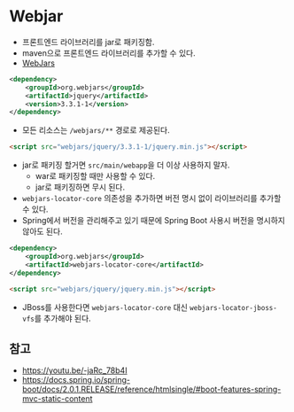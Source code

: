 # Webjar

- 프론트엔드 라이브러리를 jar로 패키징함.
- maven으로 프론트엔드 라이브러리를 추가할 수 있다.
- [WebJars](http://www.webjars.org/)
```xml
<dependency>
    <groupId>org.webjars</groupId>
    <artifactId>jquery</artifactId>
    <version>3.3.1-1</version>
</dependency>
```
- 모든 리소스는 ```/webjars/**``` 경로로 제공된다.
```html
<script src="webjars/jquery/3.3.1-1/jquery.min.js"></script>
```
- jar로 패키징 할거면 ```src/main/webapp```을 더 이상 사용하지 말자.
    - war로 패키징할 때만 사용할 수 있다.
    - jar로 패키징하면 무시 된다.
- ```webjars-locator-core``` 의존성을 추가하면 버전 명시 없이 라이브러리를 추가할 수 있다.
- Spring에서 버전을 관리해주고 있기 때문에 Spring Boot 사용시 버전을 명시하지 않아도 된다.
```xml
<dependency>
    <groupId>org.webjars</groupId>
    <artifactId>webjars-locator-core</artifactId>
</dependency>
```
```html
<script src="webjars/jquery/jquery.min.js"></script>
```
- JBoss를 사용한다면 ```webjars-locator-core``` 대신 ```webjars-locator-jboss-vfs```를 추가해야 된다.

## 참고
- https://youtu.be/-jaRc_78b4I
- https://docs.spring.io/spring-boot/docs/2.0.1.RELEASE/reference/htmlsingle/#boot-features-spring-mvc-static-content